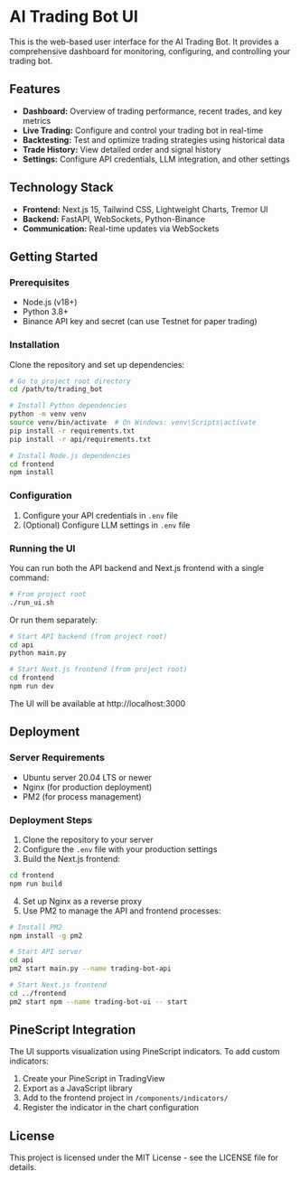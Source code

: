 # AI Trading Bot UI

This is the web-based user interface for the AI Trading Bot. It provides a comprehensive dashboard for monitoring, configuring, and controlling your trading bot.

## Features

- **Dashboard:** Overview of trading performance, recent trades, and key metrics
- **Live Trading:** Configure and control your trading bot in real-time
- **Backtesting:** Test and optimize trading strategies using historical data
- **Trade History:** View detailed order and signal history
- **Settings:** Configure API credentials, LLM integration, and other settings

## Technology Stack

- **Frontend:** Next.js 15, Tailwind CSS, Lightweight Charts, Tremor UI
- **Backend:** FastAPI, WebSockets, Python-Binance
- **Communication:** Real-time updates via WebSockets

## Getting Started

### Prerequisites

- Node.js (v18+)
- Python 3.8+
- Binance API key and secret (can use Testnet for paper trading)

### Installation

Clone the repository and set up dependencies:

```bash
# Go to project root directory
cd /path/to/trading_bot

# Install Python dependencies
python -m venv venv
source venv/bin/activate  # On Windows: venv\Scripts\activate
pip install -r requirements.txt
pip install -r api/requirements.txt

# Install Node.js dependencies
cd frontend
npm install
```

### Configuration

1. Configure your API credentials in `.env` file
2. (Optional) Configure LLM settings in `.env` file

### Running the UI

You can run both the API backend and Next.js frontend with a single command:

```bash
# From project root
./run_ui.sh
```

Or run them separately:

```bash
# Start API backend (from project root)
cd api
python main.py

# Start Next.js frontend (from project root)
cd frontend
npm run dev
```

The UI will be available at http://localhost:3000

## Deployment

### Server Requirements

- Ubuntu server 20.04 LTS or newer
- Nginx (for production deployment)
- PM2 (for process management)

### Deployment Steps

1. Clone the repository to your server
2. Configure the `.env` file with your production settings
3. Build the Next.js frontend:

```bash
cd frontend
npm run build
```

4. Set up Nginx as a reverse proxy
5. Use PM2 to manage the API and frontend processes:

```bash
# Install PM2
npm install -g pm2

# Start API server
cd api
pm2 start main.py --name trading-bot-api

# Start Next.js frontend
cd ../frontend
pm2 start npm --name trading-bot-ui -- start
```

## PineScript Integration

The UI supports visualization using PineScript indicators. To add custom indicators:

1. Create your PineScript in TradingView
2. Export as a JavaScript library
3. Add to the frontend project in `/components/indicators/`
4. Register the indicator in the chart configuration

## License

This project is licensed under the MIT License - see the LICENSE file for details.
